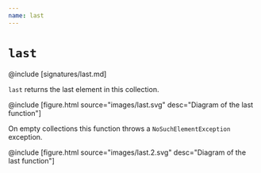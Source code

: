 ```yaml
---
name: last
---
```


# `last`

@include [signatures/last.md]

`last` returns the last element in this collection.

@include [figure.html source="images/last.svg" desc="Diagram of the last function"]

On empty collections this function throws a `NoSuchElementException` exception.

@include [figure.html source="images/last.2.svg" desc="Diagram of the last function"]
